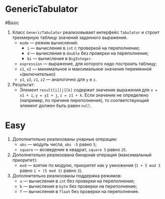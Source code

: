 # GenericTabulator
#Basic
1. Класс `GenericTabulator` реализовывает интерфейс `Tabulator` и строит трехмерную таблицу значений заданного выражения.
	* `mode` — режим вычислений:
		* `i` — вычисления в `int` с проверкой на переполнение;
		* `d` — вычисления в `double` без проверки на переполнение;
		* `bi` — вычисления в `BigInteger`.
	* `expression` — выражение, для которого надо построить таблицу;
	* `x1`, `x2` — минимальное и максимальное значения переменной `x`(включительно)
	* `y1`, `y2`, `z1`, `z2` — аналогично для `y` и `z`.
2. Результат: 
	* Элемент `result[i][j][k]` содержит значение выражения для `x = x1 + i`, `y = y1 + j`, `z = z1 + k`. Если значение не определено (например, по причине переполнения), то соответствующий элемент должен быть равен `null`.

# Easy
1. Дополнительно реализованы унарные операции:
	* `abs` — модуль числа, `abs -5` равно `5`;
	* `square` — возведение в квадрат, `square 5` равно `25`.
2. Дополнительно реализована бинарная операция (максимальный приоритет):
	* `mod` — взятие по модулю, приоритет как у умножения (`1 + 5 mod 3` равно `1 + (5 mod 3)` равно `3`).
3. Дополнительно реализованы поддержка режимов:
	* `u` — вычисления в `int` без проверки на переполнение;
	* `b` — вычисления в `byte` без проверки на переполнение;
	* `f` — вычисления в `float` без проверки на переполнение.
